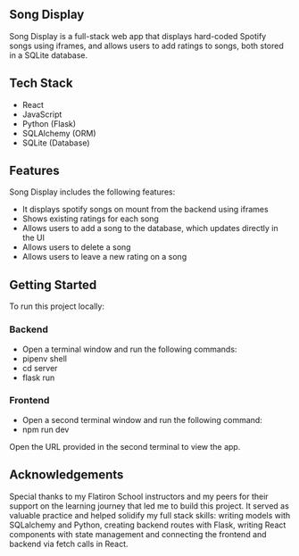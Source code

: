 ## Song Display

Song Display is a full-stack web app that displays hard-coded Spotify songs using iframes, and allows users to add ratings to songs, both stored in a SQLite database.

## Tech Stack
- React
- JavaScript
- Python (Flask)
- SQLAlchemy (ORM)
- SQLite (Database)

## Features

Song Display includes the following features:
- It displays spotify songs on mount from the backend using iframes
- Shows existing ratings for each song
- Allows users to add a song to the database, which updates directly in the UI
- Allows users to delete a song
- Allows users to leave a new rating on a song

## Getting Started

To run this project locally:

### Backend
- Open a terminal window and run the following commands:
- pipenv shell
- cd server 
- flask run

### Frontend
- Open a second terminal window and run the following command:
- npm run dev

Open the URL provided in the second terminal to view the app.

## Acknowledgements 

Special thanks to my Flatiron School instructors and my peers for their support on the learning journey that led me to build this project. It served as valuable practice and helped solidify my full stack skills: writing models with SQLalchemy and Python, creating backend routes with Flask, writing React components with state management and connecting the frontend and backend via fetch calls in React.


